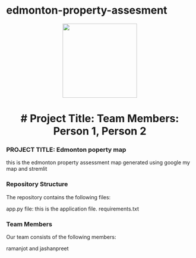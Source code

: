 # edmonton-property-assesment

<p align = "center" draggable=”false” ><img src="https://encrypted-tbn0.gstatic.com/images?q=tbn:ANd9GcR8HNB-ex4xb4H3-PXRcywP5zKC_3U8VzQTPA&usqp=CAU" 
     width="200px"
     height="auto"/>
</p>



# <h1 align="center" id="heading"># Project Title: Team Members: Person 1, Person 2
</h1>


 

### PROJECT TITLE: Edmonton poperty map

this is the edmonton property assessment map generated using google my map and stremlit



### Repository Structure

The repository contains the following files:

app.py file: this is the application file.
requirements.txt



### Team Members

Our team consists of the following members:

ramanjot and jashanpreet



